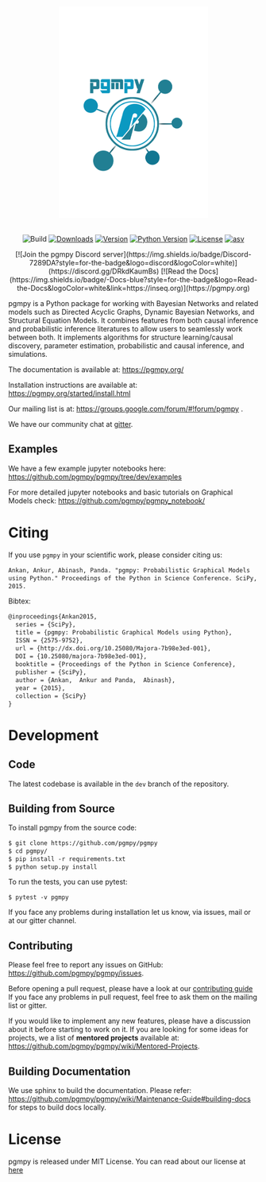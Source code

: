 <div align="center">
  <img src="https://raw.githubusercontent.com/pgmpy/pgmpy/dev/logo/pgmpylogovariant.png" width="300"/>
</div>
<br/>
<div align="center">

![Build](https://github.com/pgmpy/pgmpy/actions/workflows/ci.yml/badge.svg?branch=dev)
[![Downloads](https://img.shields.io/pypi/dm/pgmpy.svg)](https://pypistats.org/packages/pgmpy)
[![Version](https://img.shields.io/pypi/v/pgmpy?color=blue)](https://pypi.org/project/pgmpy/)
[![Python Version](https://img.shields.io/pypi/pyversions/pgmpy.svg?color=blue)](https://pypi.org/project/pgmpy/)
[![License](https://img.shields.io/github/license/pgmpy/pgmpy)](https://github.com/pgmpy/pgmpy/blob/dev/LICENSE)
[![asv](http://img.shields.io/badge/benchmarked%20by-asv-blue.svg?style=flat)](http://pgmpy.org/pgmpy-benchmarks/)


</div>

<div align="center">
  [![Join the pgmpy Discord server](https://img.shields.io/badge/Discord-7289DA?style=for-the-badge&logo=discord&logoColor=white)](https://discord.gg/DRkdKaumBs)
  [![Read the Docs](https://img.shields.io/badge/-Docs-blue?style=for-the-badge&logo=Read-the-Docs&logoColor=white&link=https://inseq.org)](https://pgmpy.org)
</div>

pgmpy is a Python package for working with Bayesian Networks and related models such as Directed Acyclic Graphs, Dynamic Bayesian Networks, and Structural Equation Models. It combines features from both causal inference and probabilistic inference literatures to allow users to seamlessly work between both. It implements algorithms for structure learning/causal discovery, parameter estimation, probabilistic and causal inference, and simulations.

The documentation is available at: https://pgmpy.org/

Installation instructions are available at: https://pgmpy.org/started/install.html

Our mailing list is at: https://groups.google.com/forum/#!forum/pgmpy .

We have our community chat at [gitter](https://gitter.im/pgmpy/pgmpy).


Examples
--------
We have a few example jupyter notebooks here: https://github.com/pgmpy/pgmpy/tree/dev/examples

For more detailed jupyter notebooks and basic tutorials on Graphical Models check: https://github.com/pgmpy/pgmpy_notebook/

Citing
======
If you use `pgmpy` in your scientific work, please consider citing us:

```
Ankan, Ankur, Abinash, Panda. "pgmpy: Probabilistic Graphical Models using Python." Proceedings of the Python in Science Conference. SciPy, 2015.
```

Bibtex:
```
@inproceedings{Ankan2015,
  series = {SciPy},
  title = {pgmpy: Probabilistic Graphical Models using Python},
  ISSN = {2575-9752},
  url = {http://dx.doi.org/10.25080/Majora-7b98e3ed-001},
  DOI = {10.25080/majora-7b98e3ed-001},
  booktitle = {Proceedings of the Python in Science Conference},
  publisher = {SciPy},
  author = {Ankan,  Ankur and Panda,  Abinash},
  year = {2015},
  collection = {SciPy}
}
```

Development
============

Code
----
The latest codebase is available in the `dev` branch of the repository.

Building from Source
--------------------
To install pgmpy from the source code:
```
$ git clone https://github.com/pgmpy/pgmpy
$ cd pgmpy/
$ pip install -r requirements.txt
$ python setup.py install
```

To run the tests, you can use pytest:
```
$ pytest -v pgmpy
```

If you face any problems during installation let us know, via issues, mail or at our gitter channel.

Contributing
------------
Please feel free to report any issues on GitHub: https://github.com/pgmpy/pgmpy/issues.

Before opening a pull request, please have a look at our [contributing guide](
https://github.com/pgmpy/pgmpy/blob/dev/Contributing.md) If you face any
problems in pull request, feel free to ask them on the mailing list or gitter.

If you would like to implement any new features, please have a discussion about it before starting to work on it.
If you are looking for some ideas for projects, we a list of **mentored projects** available at: https://github.com/pgmpy/pgmpy/wiki/Mentored-Projects.

Building Documentation
----------------------
We use sphinx to build the documentation. Please refer: https://github.com/pgmpy/pgmpy/wiki/Maintenance-Guide#building-docs for steps to build docs locally.



License
=======
pgmpy is released under MIT License. You can read about our license at [here](https://github.com/pgmpy/pgmpy/blob/dev/LICENSE)
